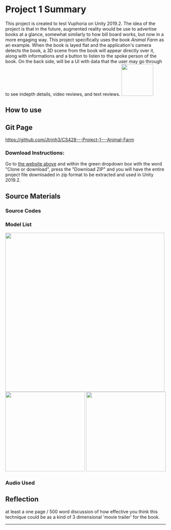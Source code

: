 # Project 1 Summary
<body>This project is created to test Vuphoria on Unity 2019.2. The idea of the project is that in the future, augmented reality would be use to advertise books at a glance, somewhat similarly to how bill board works, but now in a more engaging way. This project specifically uses the book <i>Animal Farm</i> as an example. When the book is layed flat and the application's camera detects the book, a 3D scene from the book will appear directly over it, along with informations and a button to listen to the spoke person of the book. On the back side, will be a UI with data that the user may go through to see indepth details, video reviews, and text reviews.</body>

<img src="https://github.com/Jtrinh3/CS428---Project-1---Animal-Farm/raw/master/Assets/Resources/images/front%20cover%20photo.jpg" width="100">

## How to use

## Git Page
https://github.com/Jtrinh3/CS428---Project-1---Animal-Farm
### Download Instructions:
Go to [the website above](https://github.com/Jtrinh3/CS428---Project-1---Animal-Farm) and within the green dropdown box with the word "Clone or download", press the "Download ZIP" and you will have the entire project file downloaded in zip format to be extracted and used in Unity 2019.2.

## Source Materials


### Source Codes

### Model List
<p float="left">
  <img src="https://github.com/Jtrinh3/CS428---Project-1---Animal-Farm/raw/master/docs/3Dmodels.png" width="500">
  <img src="https://github.com/Jtrinh3/CS428---Project-1---Animal-Farm/raw/master/docs/3dmodels2.png" width="250">
  <img src="https://github.com/Jtrinh3/CS428---Project-1---Animal-Farm/raw/master/docs/3Dmodels3.jpg" width="250">
</p>

### Audio Used

## Reflection
at least a one page / 500 word discussion of how effective you think this technique could be as a kind of 3 dimensional 'movie trailer' for the book.

---

